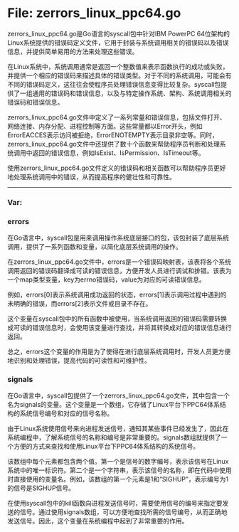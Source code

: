 # File: zerrors_linux_ppc64.go

zerrors_linux_ppc64.go是Go语言的syscall包中针对IBM PowerPC 64位架构的Linux系统提供的错误码定义文件，它用于封装与系统调用相关的错误码以及错误信息，并提供简单易用的方法来处理这些错误。

在Linux系统中，系统调用通常是返回一个整数值来表示函数执行的成功或失败，并提供一个相应的错误码来描述具体的错误类型。对于不同的系统调用，可能会有不同的错误码定义，这往往会使程序员处理错误信息变得比较复杂。syscall包提供了一组通用的错误码和错误信息，以及与特定操作系统、架构、系统调用相关的错误码和错误信息。

zerrors_linux_ppc64.go文件中定义了一系列常量和错误信息，包括文件打开、网络连接、内存分配、进程控制等方面。这些常量都以Error开头，例如ErrorEACCES表示访问被拒绝，ErrorENOTEMPTY表示目录非空等。同时，zerrors_linux_ppc64.go文件中还提供了数十个函数来帮助程序员判断和处理系统调用中返回的错误信息，例如IsExist、IsPermission、IsTimeout等。

使用zerrors_linux_ppc64.go文件定义的错误码和相关函数可以帮助程序员更好地处理系统调用中的错误，从而提高程序的健壮性和可靠性。




---

### Var:

### errors

在Go语言中，syscall包是用来调用操作系统底层接口的包，该包封装了底层系统调用，提供了一系列函数和变量，以简化底层系统调用的操作。

在zerrors_linux_ppc64.go文件中，errors是一个错误码映射表，该表将各个系统调用返回的错误码翻译成可读的错误信息，方便开发人员进行调试和排错。该表为一个map类型变量，key为errno错误码，value为对应的可读错误信息。

例如，errors[0]表示系统调用成功返回的状态，errors[1]表示调用过程中遇到的未明确的错误，而errors[2]表示文件或目录不存在。

这个变量在syscall包中的所有函数中被使用，当系统调用返回的错误码需要转换成可读的错误信息时，会使用该变量进行查找，并将其转换成对应的错误信息进行返回。

总之，errors这个变量的作用是为了使得在进行底层系统调用时，开发人员更方便地识别和处理错误，提高代码的可读性和可维护性。



### signals

在Go语言中，syscall包提供了一个zerrors_linux_ppc64.go文件，其中包含一个名为signals的变量。这个变量是一个数组，它存储了Linux平台下PPC64体系结构的系统信号编号和对应的信号名称。

由于Linux系统使用信号来向进程发送信号，通知其某些事件已经发生了，因此在系统编程中，了解系统信号的名称和编号是非常重要的。signals数组就提供了一个方便的方式来查找和使用Linux平台下PPC64体系结构的系统信号。

该数组中每个元素都包含两个值。第一个是信号的数字编号，表示该信号在Linux系统中的唯一标识符。第二个是一个字符串，表示该信号的名称，即在代码中使用时直接使用的变量名。例如，该数组的第一个元素是1和“SIGHUP”，表示编号为1的信号是SIGHUP信号。

在使用syscall包中的kill函数向进程发送信号时，需要使用信号的编号来指定要发送的信号。通过使用signals数组，可以方便地查找所需的信号编号，从而正确地发送信号。因此，这个变量在系统编程中起到了非常重要的作用。



